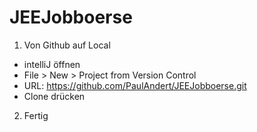 # JEEJobboerse

1. Von Github auf Local
* intelliJ öffnen 
* File > New > Project from Version Control
* URL: https://github.com/PaulAndert/JEEJobboerse.git
* Clone drücken
2. Fertig
